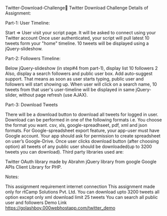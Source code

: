 

Twitter-Download-Challenge🙂
Twitter Download Challenge Details of Assignment:

Part-1: User Timeline:

Start => User visit your script page. It will be asked to connect using your Twitter account Once user authenticated, your script will pull latest 10 tweets form your "home" timeline. 10 tweets will be displayed using a jQuery-slideshow.

Part-2: Followers Timeline:

Below jQuery-slideshow (in step#4 from part-1), display list 10 followers 2 Also, display a search followers and public user box. Add auto-suggest support. That means as soon as user starts typing, public user and followers will start showing up. When user will click on a search name, 10 tweets from that user's user-timeline will be displayed in same jQuery-slider, without page refresh (use AJAX).

Part-3: Download Tweets

There will be a download button to download all tweets for logged in user. Download can be performed in one of the following formats i.e. You choose the format you want. csv, xls, google-spreadhseet, pdf, xml and json formats. For Google-spreadsheet export feature, your app-user must have Google account. Your app should ask for permission to create spreadsheet on user’s Google-Drive. Once user clicks download button (after choosing option) all tweets of any public user should be downloaded(up to 3200 tweets you can download). Third party libraries used are:

Twitter OAuth library made by Abrahm jQuery library from google Google APIs Client Library for PHP.

Notes:

This assignment requirement internet connection This assignment made only for rtCamp Solutions Pvt. Ltd. You can download upto 3200 tweets all option except only xml download limit 25 tweets You can search all public user and followers Demo Link https://golashboy.000webhostapp.com/twitter_demo
